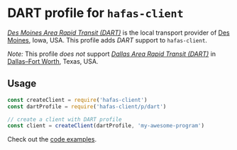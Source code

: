 # DART profile for `hafas-client`

[*Des Moines Area Rapid Transit (DART)*](https://en.wikipedia.org/wiki/Des_Moines_Area_Regional_Transit) is the local transport provider of [Des Moines](https://en.wikipedia.org/wiki/Des_Moines_metropolitan_area), Iowa, USA. This profile adds *DART* support to `hafas-client`.

*Note:* This profile *does not* support [*Dallas Area Rapid Transit (DART)*](https://de.wikipedia.org/wiki/Verkehrsverbund_Vorarlberg) in [Dallas–Fort Worth](https://en.wikipedia.org/wiki/Dallas–Fort_Worth_metroplex), Texas, USA.

## Usage

```js
const createClient = require('hafas-client')
const dartProfile = require('hafas-client/p/dart')

// create a client with DART profile
const client = createClient(dartProfile, 'my-awesome-program')
```

Check out the [code examples](example.js).
